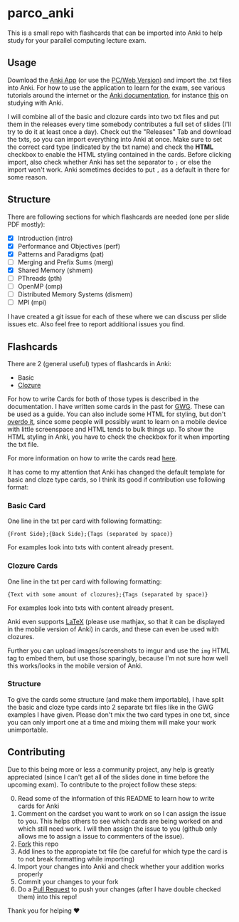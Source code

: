# parco_anki

This is a small repo with flashcards that can be imported into Anki to help study for your parallel computing lecture exam.

## Usage

Download the [Anki App](https://play.google.com/store/apps/details?id=com.ichi2.anki&hl=en) (or use the [PC/Web Version](https://apps.ankiweb.net/)) and import the .txt files into Anki. For how to use the application to learn for the exam, see various tutorials around the internet or the [Anki documentation](https://docs.ankiweb.net/), for instance [this](https://docs.ankiweb.net/#/studying) on studying with Anki.

I will combine all of the basic and clozure cards into two txt files and put them in the releases every time somebody contributes a full set of slides (I'll try to do it at least once a day). Check out the "Releases" Tab and download the txts, so you can import everything into Anki at once. Make sure to set the correct card type (indicated by the txt name) and check the **HTML** checkbox to enable the HTML styling contained in the cards. Before clicking import, also check whether Anki has set the separator to `;` or else the import won't work. Anki sometimes decides to put `,` as a default in there for some reason.

## Structure

There are following sections for which flashcards are needed (one per slide PDF mostly):

- [x] Introduction (intro)
- [x] Performance and Objectives (perf)
- [x] Patterns and Paradigms (pat)
- [ ] Merging and Prefix Sums (merg)
- [x] Shared Memory (shmem)
- [ ] PThreads (pth)
- [ ] OpenMP (omp)
- [ ] Distributed Memory Systems (dismem)
- [ ] MPI (mpi)

I have created a git issue for each of these where we can discuss per slide issues etc. Also feel free to report additional issues you find.

## Flashcards

There are 2 (general useful) types of flashcards in Anki:

- Basic
- [Clozure](https://docs.ankiweb.net/#/editing?id=cloze-deletion)

For how to write Cards for both of those types is described in the documentation. I have written some cards in the past for [GWG](https://gist.github.com/hurbeana/dd9e8a335c6c5bdbeed267d9e70ec7e2). These can be used as a guide. You can also include some HTML for styling, but don't [overdo it](https://en.wikipedia.org/wiki/KISS_principle), since some people will possibly want to learn on a mobile device with little screenspace and HTML tends to bulk things up. To show the HTML styling in Anki, you have to check the checkbox for it when importing the txt file.

For more information on how to write the cards read [here](https://docs.ankiweb.net/#/importing?id=text-files).

It has come to my attention that Anki has changed the default template for basic and cloze type cards, so I think its good if contribution use following format:

### Basic Card

One line in the txt per card with following formatting:

```
{Front Side};{Back Side};{Tags (separated by space)}
```

For examples look into txts with content already present.

### Clozure Cards

One line in the txt per card with following formatting:

```
{Text with some amount of clozures};{Tags (separated by space)}
```

For examples look into txts with content already present.

Anki even supports [LaTeX](https://docs.ankiweb.net/#/math?id=mathjax) (please use mathjax, so that it can be displayed in the mobile version of Anki) in cards, and these can even be used with clozures.

Further you can upload images/screenshots to imgur and use the `img` HTML tag to embed them, but use those sparingly, because I'm not sure how well this works/looks in the mobile version of Anki.

### Structure

To give the cards some structure (and make them importable), I have split the basic and cloze type cards into 2 separate txt files like in the GWG examples I have given. Please don't mix the two card types in one txt, since you can only import one at a time and mixing them will make your work unimportable.

## Contributing

Due to this being more or less a community project, any help is greatly appreciated (since I can't get all of the slides done in time before the upcoming exam). To contribute to the project follow these steps:

0. Read some of the information of this README to learn how to write cards for Anki
1. Comment on the cardset you want to work on so I can assign the issue to you. This helps others to see which cards are being worked on and which still need work. I will then assign the issue to you (github only allows me to assign a issue to commenters of the issue).
2. [Fork](https://help.github.com/en/github/getting-started-with-github/fork-a-repo) this repo
3. Add lines to the appropiate txt file (be careful for which type the card is to not break formatting while importing)
4. Import your changes into Anki and check whether your addition works properly
5. Commit your changes to your fork
6. Do a [Pull Request](https://help.github.com/en/github/collaborating-with-issues-and-pull-requests/creating-a-pull-request-from-a-fork) to push your changes (after I have double checked them) into this repo!

Thank you for helping :heart:
